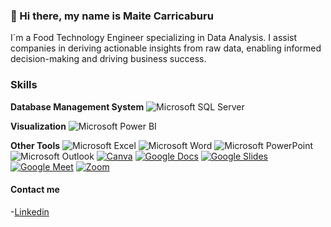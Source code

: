 ### 👋 Hi there, my name is Maite Carricaburu


I´m a Food Technology Engineer specializing in Data Analysis.
I assist companies in deriving actionable insights from raw data, enabling informed decision-making and driving business success. 

### Skills

**Database Management System** ![Microsoft SQL Server](https://img.shields.io/badge/Microsoft%20SQL%20Server-CC2927?style=for-the-badge&logo=microsoft-sql-server&logoColor=white&labelColor=CC2927)

 **Visualization** ![Microsoft Power BI](https://img.shields.io/badge/Microsoft%20Power%20BI-F2C811?style=for-the-badge&logo=microsoft-power-bi&logoColor=white&labelColor=F2C811) 
 
**Other Tools** ![Microsoft Excel](https://img.shields.io/badge/Microsoft%20Excel-217346?style=for-the-badge&logo=microsoft-excel&logoColor=white&labelColor=217346) ![Microsoft Word](https://img.shields.io/badge/Microsoft%20Word-2B579A?style=for-the-badge&logo=microsoft-word&logoColor=white&labelColor=2B579A) ![Microsoft PowerPoint](https://img.shields.io/badge/Microsoft%20PowerPoint-B7472A?style=for-the-badge&logo=microsoft-powerpoint&logoColor=white&labelColor=B7472A)
![Microsoft Outlook](https://img.shields.io/badge/Microsoft%20Outlook-0078D4?style=for-the-badge&logo=microsoft-outlook&logoColor=white&labelColor=0078D4) [![Canva](https://img.shields.io/badge/Canva-00C4CC?style=for-the-badge&logo=canva&logoColor=white)](https://www.canva.com/) [![Google Docs](https://img.shields.io/badge/Google%20Docs-4285F4?style=for-the-badge&logo=google-docs&logoColor=white)](https://docs.google.com/) [![Google Slides](https://img.shields.io/badge/Google%20Slides-FFD662?style=for-the-badge&logo=google-slides&logoColor=white)](https://www.google.com/slides/) [![Google Meet](https://img.shields.io/badge/Google%20Meet-00897B?style=for-the-badge&logo=google-meet&logoColor=white)](https://meet.google.com/) [![Zoom](https://img.shields.io/badge/Zoom-2D8CFF?style=for-the-badge&logo=zoom&logoColor=white)](https://zoom.us/)







 









#### Contact me
-[Linkedin](https://www.linkedin.com/in/maitecarricaburu90)
